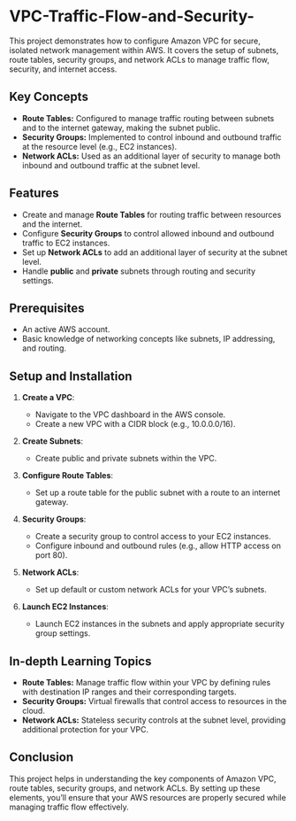 # VPC-Traffic-Flow-and-Security-
This project demonstrates how to configure Amazon VPC for secure, isolated network management within AWS. It covers the setup of subnets, route tables, security groups, and network ACLs to manage traffic flow, security, and internet access.

## Key Concepts

- **Route Tables:** Configured to manage traffic routing between subnets and to the internet gateway, making the subnet public.
- **Security Groups:** Implemented to control inbound and outbound traffic at the resource level (e.g., EC2 instances).
- **Network ACLs:** Used as an additional layer of security to manage both inbound and outbound traffic at the subnet level.

## Features

- Create and manage **Route Tables** for routing traffic between resources and the internet.
- Configure **Security Groups** to control allowed inbound and outbound traffic to EC2 instances.
- Set up **Network ACLs** to add an additional layer of security at the subnet level.
- Handle **public** and **private** subnets through routing and security settings.

## Prerequisites

- An active AWS account.
- Basic knowledge of networking concepts like subnets, IP addressing, and routing.

## Setup and Installation

1. **Create a VPC**:
   - Navigate to the VPC dashboard in the AWS console.
   - Create a new VPC with a CIDR block (e.g., 10.0.0.0/16).

2. **Create Subnets**:
   - Create public and private subnets within the VPC.

3. **Configure Route Tables**:
   - Set up a route table for the public subnet with a route to an internet gateway.

4. **Security Groups**:
   - Create a security group to control access to your EC2 instances.
   - Configure inbound and outbound rules (e.g., allow HTTP access on port 80).

5. **Network ACLs**:
   - Set up default or custom network ACLs for your VPC’s subnets.

6. **Launch EC2 Instances**:
   - Launch EC2 instances in the subnets and apply appropriate security group settings.

## In-depth Learning Topics

- **Route Tables:** Manage traffic flow within your VPC by defining rules with destination IP ranges and their corresponding targets.
- **Security Groups:** Virtual firewalls that control access to resources in the cloud.
- **Network ACLs:** Stateless security controls at the subnet level, providing additional protection for your VPC.

## Conclusion

This project helps in understanding the key components of Amazon VPC, route tables, security groups, and network ACLs. By setting up these elements, you’ll ensure that your AWS resources are properly secured while managing traffic flow effectively.
